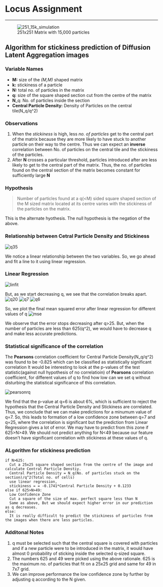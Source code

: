 # Locus Assignment
---
<figure>
  <img
  src="https://github.com/nirnayroy/LocusAssignment/blob/main/dla_251_15000.png"
  alt="251_15k_simulation">
  <figcaption>251x251 Matrix with 15,000 particles</figcaption>
</figure>

## Algorithm for stickiness prediction of Diffusion Latent Aggregation images

### Variable Names

- **M:** size of the *(M,M)* shaped matrix
- **k:** stickiness of a particle
- **N:** total no. of particles in the matrix
- **q:** size of the square shaped section cut from the centre of the matrix
- **N**_q: No. of particles inside the section
- **Central Particle Density:** Density of Particles on the central tile(N_q/q^2)

### Observations

1. When the *stickiness* is high, less *no. of particles* get to the central part of the matrix because they are more likely to have stuck to another particle on their way to the centre. Thus we can expect an **inverse** correlation between No. of particles on the central tile and the stickiness of the particles.
2. After **N** crosses a particular threshold, particles introduced after are less likely to get to the central part of the matrix. Thus, the no. of particles found on the central section of the matrix becomes constant for sufficiently large **N**

### Hypothesis

> Number of particles found at a q(<M) sided square shaped section of the M sized matrix located at its centre varies with the stickiness of the particles on the matrix. 

This is the alternate hyothesis. The null hypothesis is the negation of the above.

### Relationship between Cetral Particle Density and Stickiness

![q35](https://github.com/nirnayroy/LocusAssignment/blob/main/images/q35.png)

We notice a linear relationship between the two variables. So, we go ahead and fit a line to it using linear regression.

### Linear Regression
![linfit](https://github.com/nirnayroy/LocusAssignment/blob/main/images/linfit.png)

But, as we start decreasing q, we see that the correlation breaks apart.
![q20](https://github.com/nirnayroy/LocusAssignment/blob/main/images/q20.png)
![q7](https://github.com/nirnayroy/LocusAssignment/blob/main/images/q7.png)
![q6](https://github.com/nirnayroy/LocusAssignment/blob/main/images/q6.png)

So, we plot the final mean squared error after linear regression for different values of q
![mse](https://github.com/nirnayroy/LocusAssignment/blob/main/images/mse.png)

We observe that the error stops decreasing after q>25. 
But, when the number of particles are less than 625(q^2), we would have to decrease q and make less accurate predictions.

### Statistical significance of the correlation

The **Pearsons** correlation coefficient for Central Particle Density(N_q/q^2) was found to be -0.825 which can be classified as statistically significant correlation
It would be interesting to look at the p-values of the test statistic(against null hypothesis of no correlatioin) of **Pearsons** correlation coefficient, for different values of q to find how low can we set q without disturbing the statistical significance of this correlation.

![pearsonrq](https://github.com/nirnayroy/LocusAssignment/blob/main/images/pearsonrq.png)

We find that the p-value at q=6 is about 6%, which is sufficient to reject the hypothesis that the Central Particle Density and Stickiness are correlated. Thus, we conclude that we can make predictions for a minumum value of q=7.
So, this leads to formation of a low confidence zone between q=7 and q=25, where the correlation is significant but the prediction from Linear Regression gives a lot of error. We may have to predict from this zone if 625>N>49. 
We should not predict anything for N<49 because our feature doesn't have significant correlation with stickiness at these values of q.

### ALgorithm for stickiness prediction

```
if N>625:
  Cut a 25x25 square shaped section from the centre of the image and calculate Central Particle Denstiy.
  Central Particle Density = N_q(No. of particles stuck on the section)/q^2(Total no. of cells)
  use linear regression,
  stickiness = = -0.1741*Central Particle Density + 0.1233
else if 625>N>49:
  Low Confidence Zone
  Cut a square of the size of max. perfect square less than N
  Same as above, But we should expect higher error in our prediction as q decreases.
else:
  It is really difficult to predict the stickiness of particles from the images when there are less particles.
```
### Additonal Notes

1. q must be selected such that the central square is covered with particles and if a new particle were to be introduced in the matrix, it would have almost 0 probability of sticking inside the selected q-sized square.
2. The numbers 625 and 49 were picked using the above rationale. 625 is the maximum no. of particles that fit on a 25x25 grid and same for 49 in 7x7 grid.
3. We can improve performance the low confidence zone by further by adjusting q according to the N given.
